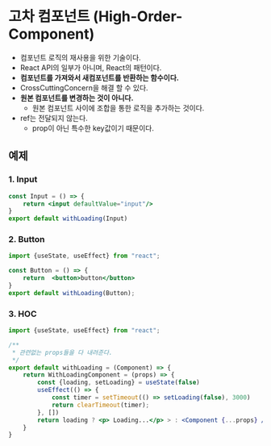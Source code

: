 # 고차 컴포넌트 (High-Order-Component)

- 컴포넌트 로직의 재사용을 위한 기술이다.
- React API의 일부가 아니며, React의 패턴이다.
- **컴포넌트를 가져와서 새컴포넌트를 반환하는 함수이다.**
- CrossCuttingConcern을 해결 할 수 있다.
- **원본 컴포넌트를 변경하는 것이 아니다.**
  - 원본 컴포넌트 사이에 조합을 통한 로직을 추가하는 것이다.
- ref는 전달되지 않는다.
  - prop이 아닌 특수한 key값이기 때문이다.

## 예제

### 1. Input

```jsx
const Input = () => {
    return <input defaultValue="input"/>
}
export default withLoading(Input)
```

### 2. Button

```jsx
import {useState, useEffect} from "react";

const Button = () => {
    return  <button>button</button>
}
export default withLoading(Button);
```

### 3. HOC

```jsx
import {useState, useEffect} from "react";

/**
 * 관련없는 props들을 다 내려준다.
 */
export default withLoading = (Component) => {
    return WithLoadingComponent = (props) => {
        const {loading, setLoading} = useState(false)
        useEffect(() => {
            const timer = setTimeout(() => setLoading(false), 3000)
            return clearTimeout(timer);
        }, [])
        return loading ? <p> Loading...</p> > : <Component {...props} />
    }
}
```